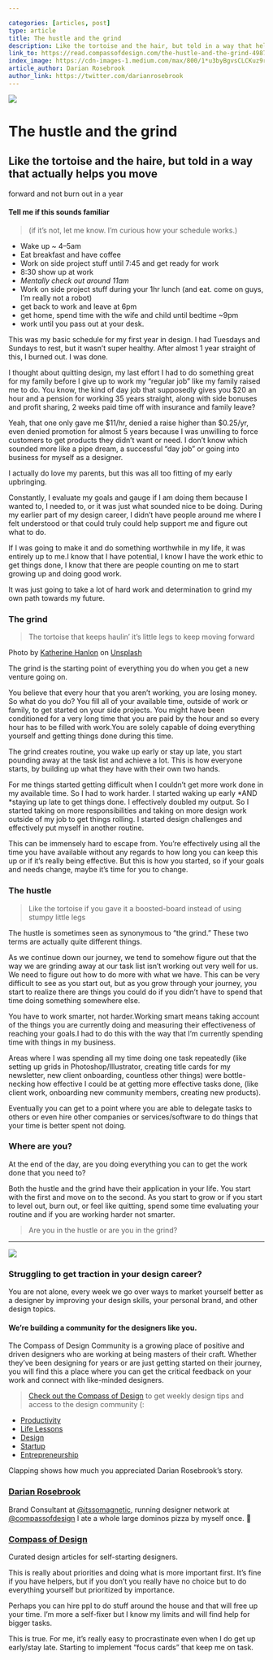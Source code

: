```yaml
---

categories: [articles, post]
type: article
title: The hustle and the grind
description: Like the tortoise and the hair, but told in a way that helps you actually move forward in life, not burn out in a year.
link_to: https://read.compassofdesign.com/the-hustle-and-the-grind-49878c288917
index_image: https://cdn-images-1.medium.com/max/800/1*u3byBgvsCLCKuz9rNhOXBQ.jpeg
article_author: Darian Rosebrook
author_link: https://twitter.com/darianrosebrook
---
```

![](https://cdn-images-1.medium.com/max/800/1*u3byBgvsCLCKuz9rNhOXBQ.jpeg)

# The hustle and the grind

## Like the tortoise and the haire, but told in a way that actually helps you move
forward and not burn out in a year

#### Tell me if this sounds familiar

> (if it’s not, let me know. I’m curious how your schedule works.)

* Wake up ~ 4–5am
* Eat breakfast and have coffee
* Work on side project stuff until 7:45 and get ready for work
* 8:30 show up at work
* *Mentally check out around 11am*
* Work on side project stuff during your 1hr lunch (and eat. come on guys, I’m
really not a robot)
* get back to work and leave at 6pm
* get home, spend time with the wife and child until bedtime ~9pm
* work until you pass out at your desk.

This was my basic schedule for my first year in design. I had Tuesdays and
Sundays to rest, but it wasn’t super healthy. After almost 1 year straight of
this, I burned out. I was done.

I thought about quitting design, my last effort I had to do something great for
my family before I give up to work my “regular job” like my family raised me to
do. You know, the kind of day job that supposedly gives you $20 an hour and a
pension for working 35 years straight, along with side bonuses and profit
sharing, 2 weeks paid time off with insurance and family leave?

Yeah, that one only gave me $11/hr, denied a raise higher than $0.25/yr, even
denied promotion for almost 5 years because I was unwilling to force customers
to get products they didn’t want or need. I don’t know which sounded more like a
pipe dream, a successful “day job” or going into business for myself as a
designer.

<span class="figcaption_hack">I actually do love my parents, but this was all too fitting of my early
upbringing.</span>

Constantly, I evaluate my goals and gauge if I am doing them because I wanted
to, I needed to, or it was just what sounded nice to be doing. During my earlier
part of my design career, I didn’t have people around me where I felt understood
or that could truly could help support me and figure out what to do.

If I was going to make it and do something worthwhile in my life, it was
entirely up to me.I know that I have potential, I know I have the work ethic to
get things done, I know that there are people counting on me to start growing up
and doing good work.

It was just going to take a lot of hard work and determination to grind my own
path towards my future.

### The grind

> The tortoise that keeps haulin’ it’s little legs to keep moving forward

<span class="figcaption_hack">Photo by [Katherine
Hanlon](http://unsplash.com/photos/bd_fCZhy_W8?utm_source=unsplash&utm_medium=referral&utm_content=creditCopyText)
on
[Unsplash](https://unsplash.com/?utm_source=unsplash&utm_medium=referral&utm_content=creditCopyText)</span>

The grind is the starting point of everything you do when you get a new venture
going on.

You believe that every hour that you aren’t working, you are losing money. So
what do you do? You fill all of your available time, outside of work or family,
to get started on your side projects. You might have been conditioned for a very
long time that you are paid by the hour and so every hour has to be filled with
work.You are solely capable of doing everything yourself and getting things done
during this time.

The grind creates routine, you wake up early or stay up late, you start pounding
away at the task list and achieve a lot. This is how everyone starts, by
building up what they have with their own two hands.

For me things started getting difficult when I couldn’t get more work done in my
available time. So I had to work harder. I started waking up early *AND *staying
up late to get things done. I effectively doubled my output. So I started taking
on more responsibilities and taking on more design work outside of my job to get
things rolling. I started design challenges and effectively put myself in
another routine.

This can be immensely hard to escape from. You’re effectively using all the time
you have available without any regards to how long you can keep this up or if
it’s really being effective. But this is how you started, so if your goals and
needs change, maybe it’s time for you to change.

### The hustle

> Like the tortoise if you gave it a boosted-board instead of using stumpy little
> legs

The hustle is sometimes seen as synonymous to “the grind.” These two terms are
actually quite different things.

As we continue down our journey, we tend to somehow figure out that the way we
are grinding away at our task list isn’t working out very well for us. We need
to figure out how to do more with what we have. This can be very difficult to
see as you start out, but as you grow through your journey, you start to realize
there are things you could do if you didn’t have to spend that time doing
something somewhere else.

You have to work smarter, not harder.Working smart means taking account of the
things you are currently doing and measuring their effectiveness of reaching
your goals.I had to do this with the way that I’m currently spending time with
things in my business.

Areas where I was spending all my time doing one task repeatedly (like setting
up grids in Photoshop/Illustrator, creating title cards for my newsletter, new
client onboarding, countless other things) were bottle-necking how effective I
could be at getting more effective tasks done, (like client work, onboarding new
community members, creating new products).

Eventually you can get to a point where you are able to delegate tasks to others
or even hire other companies or services/software to do things that your time is
better spent not doing.

### Where are you?

At the end of the day, are you doing everything you can to get the work done
that you need to?

Both the hustle and the grind have their application in your life. You start
with the first and move on to the second. As you start to grow or if you start
to level out, burn out, or feel like quitting, spend some time evaluating your
routine and if you are working harder not smarter.

> Are you in the hustle or are you in the grind?

*****

![](https://cdn-images-1.medium.com/max/800/1*4Zs6xNJ3_0UaBgr5YL8_vQ.png)

### Struggling to get traction in your design career?

You are not alone, every week we go over ways to market yourself better as a
designer by improving your design skills, your personal brand, and other design
topics.

#### We’re building a community for the designers like you.

The Compass of Design Community is a growing place of positive and driven
designers who are working at being masters of their craft. Whether they’ve been
designing for years or are just getting started on their journey, you will find
this a place where you can get the critical feedback on your work and connect
with like-minded designers.

> [Check out the Compass of Design](https://compassofdesign.com/community/) to get
> weekly design tips and access to the design community (:

* [Productivity](https://read.compassofdesign.com/tagged/productivity?source=post)
* [Life Lessons](https://read.compassofdesign.com/tagged/life-lessons?source=post)
* [Design](https://read.compassofdesign.com/tagged/design?source=post)
* [Startup](https://read.compassofdesign.com/tagged/startup?source=post)
* [Entrepreneurship](https://read.compassofdesign.com/tagged/entrepreneurship?source=post)

Clapping shows how much you appreciated Darian Rosebrook’s story.

### [Darian Rosebrook](https://read.compassofdesign.com/@darianrosebrook)

Brand Consultant at [@itssomagnetic](http://twitter.com/itssomagnetic), running
designer network at [@compassofdesign](http://twitter.com/compassofdesign) I ate
a whole large dominos pizza by myself once. 🍕

### [Compass of Design](https://read.compassofdesign.com/?source=footer_card)

Curated design articles for self-starting designers.

This is really about priorities and doing what is more important first. It’s
fine if you have helpers, but if you don’t you really have no choice but to do
everything yourself but prioritized by importance.

Perhaps you can hire ppl to do stuff around the house and that will free up your
time. I’m more a self-fixer but I know my limits and will find help for bigger
tasks.

This is true. For me, it’s really easy to procrastinate even when I do get up
early/stay late. Starting to implement “focus cards” that keep me on task.
